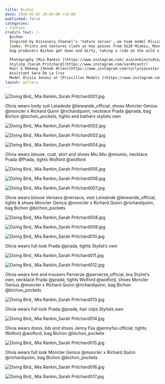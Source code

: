```yaml
---
title: Bichon
date: 2020-05-07 20:04:00 +10:00
published: false
categories:
- Fashion
Credits Text: |-
  Bichon
  Inspired by Discovery Channel’s ‘nature series’, we took model Olivia into the jungle and styled her in some fierce
  looks. Prints and textures clash as key pieces from SS20 Miumiu, Moncler Genius x Richard Quinn & sustainable
  bag producers Bichon get down and dirty, taking a ride on the wild side.

  Photography [Mia Rankin ](https://www.instagram.com/_miarankinstudio/)
  Styling [Sarah Pritchard](https://www.instagram.com/sar4hcant/)
  Hair & Makeup [Xeneb Allen](https://www.instagram.com/curlysiouxsie/) using products by [Kevin Murphy](https://www.instagram.com/kevin.murphy/)
  Assistant Sara De La Cruz
  Model Olivia Jonasz at [Priscillas Models ](https://www.instagram.com/priscillasmodels/)
layout: gallery
---
```


![Doing Bird_ Mia Rankin_Sarah Pritchard001.jpg](/uploads/Doing%20Bird_%20Mia%20Rankin_Sarah%20Pritchard001.jpg)

Olivia wears body suit Leiwände @leiwande_official, shoes Moncler Genius @moncler x Richard Quinn
@richardquinn, necklace Prada @prada, bag Bichon @bichon_pockets, tights and bathers stylists own

![Doing Bird_ Mia Rankin_Sarah Pritchard002.jpg](/uploads/Doing%20Bird_%20Mia%20Rankin_Sarah%20Pritchard002.jpg)

![Doing Bird_ Mia Rankin_Sarah Pritchard003.jpg](/uploads/Doing%20Bird_%20Mia%20Rankin_Sarah%20Pritchard003.jpg) 

![Doing Bird_ Mia Rankin_Sarah Pritchard004.jpg](/uploads/Doing%20Bird_%20Mia%20Rankin_Sarah%20Pritchard004.jpg)

Olivia wears blouse, coat, skirt and shoes Miu Miu @miumiu, necklace Prada @Prada, tights Wolford @wolford

![Doing Bird_ Mia Rankin_Sarah Pritchard005.jpg](/uploads/Doing%20Bird_%20Mia%20Rankin_Sarah%20Pritchard005.jpg)

![Doing Bird_ Mia Rankin_Sarah Pritchard006.jpg](/uploads/Doing%20Bird_%20Mia%20Rankin_Sarah%20Pritchard006.jpg)

![Doing Bird_ Mia Rankin_Sarah Pritchard007.jpg](/uploads/Doing%20Bird_%20Mia%20Rankin_Sarah%20Pritchard007.jpg)

Olivia wears blouse Versace @versace, vest Leiwände @leiwande_official, tights & shoes Moncler Genius
@moncler x Richard Quinn @richardquinn, bag Bichon @bichon_pockets

![Doing Bird_ Mia Rankin_Sarah Pritchard008.jpg](/uploads/Doing%20Bird_%20Mia%20Rankin_Sarah%20Pritchard008.jpg)

![Doing Bird_ Mia Rankin_Sarah Pritchard009.jpg](/uploads/Doing%20Bird_%20Mia%20Rankin_Sarah%20Pritchard009.jpg)

![Doing Bird_ Mia Rankin_Sarah Pritchard010.jpg](/uploads/Doing%20Bird_%20Mia%20Rankin_Sarah%20Pritchard010.jpg)

Olivia wears full look Prada @prada, tights Stylist’s own

![Doing Bird_ Mia Rankin_Sarah Pritchard011.jpg](/uploads/Doing%20Bird_%20Mia%20Rankin_Sarah%20Pritchard011.jpg)

![Doing Bird_ Mia Rankin_Sarah Pritchard012.jpg](/uploads/Doing%20Bird_%20Mia%20Rankin_Sarah%20Pritchard012.jpg)

Olivia wears knit and trousers Perverze @perverze_official, bra Stylist’s own, necklace Prada @prada, tights
Wolford @wolford, shoes Moncler Genius @moncler x Richard Quinn @richardquinn, bag Bichon @bichon_pockets

![Doing Bird_ Mia Rankin_Sarah Pritchard013.jpg](/uploads/Doing%20Bird_%20Mia%20Rankin_Sarah%20Pritchard013.jpg)

Olivia wears full look Prada @prada, hair clips Stylists own

![Doing Bird_ Mia Rankin_Sarah Pritchard014.jpg](/uploads/Doing%20Bird_%20Mia%20Rankin_Sarah%20Pritchard014.jpg)

Olivia wears dress, bib and shoes Jenny Fax @jennyfax.official, tights Wolford @wolford, bag Bichon @bichon_pockets

![Doing Bird_ Mia Rankin_Sarah Pritchard015.jpg](/uploads/Doing%20Bird_%20Mia%20Rankin_Sarah%20Pritchard015.jpg)

Olivia wears full look Moncler Genius @moncler x Richard Quinn @richardquinn, bag Bichon @bichon_pockets

![Doing Bird_ Mia Rankin_Sarah Pritchard016.jpg](/uploads/Doing%20Bird_%20Mia%20Rankin_Sarah%20Pritchard016.jpg)

![Doing Bird_ Mia Rankin_Sarah Pritchard017.jpg](/uploads/Doing%20Bird_%20Mia%20Rankin_Sarah%20Pritchard017.jpg)

